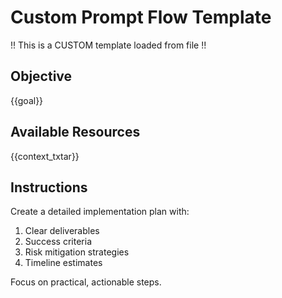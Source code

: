 # Custom Prompt Flow Template

!! This is a CUSTOM template loaded from file !!

## Objective
{{goal}}

## Available Resources  
{{context_txtar}}

## Instructions
Create a detailed implementation plan with:
1. Clear deliverables
2. Success criteria
3. Risk mitigation strategies
4. Timeline estimates

Focus on practical, actionable steps.